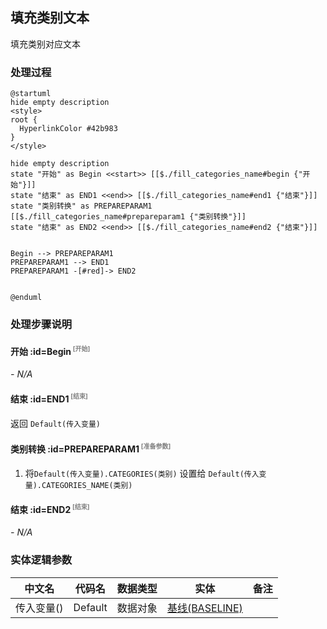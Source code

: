 ## 填充类别文本 <!-- {docsify-ignore-all} -->

   填充类别对应文本

### 处理过程

```plantuml
@startuml
hide empty description
<style>
root {
  HyperlinkColor #42b983
}
</style>

hide empty description
state "开始" as Begin <<start>> [[$./fill_categories_name#begin {"开始"}]]
state "结束" as END1 <<end>> [[$./fill_categories_name#end1 {"结束"}]]
state "类别转换" as PREPAREPARAM1  [[$./fill_categories_name#prepareparam1 {"类别转换"}]]
state "结束" as END2 <<end>> [[$./fill_categories_name#end2 {"结束"}]]


Begin --> PREPAREPARAM1
PREPAREPARAM1 --> END1
PREPAREPARAM1 -[#red]-> END2


@enduml
```


### 处理步骤说明

#### 开始 :id=Begin<sup class="footnote-symbol"> <font color=gray size=1>[开始]</font></sup>



*- N/A*
#### 结束 :id=END1<sup class="footnote-symbol"> <font color=gray size=1>[结束]</font></sup>



返回 `Default(传入变量)`

#### 类别转换 :id=PREPAREPARAM1<sup class="footnote-symbol"> <font color=gray size=1>[准备参数]</font></sup>



1. 将`Default(传入变量).CATEGORIES(类别)` 设置给  `Default(传入变量).CATEGORIES_NAME(类别)`

#### 结束 :id=END2<sup class="footnote-symbol"> <font color=gray size=1>[结束]</font></sup>



*- N/A*



### 实体逻辑参数

|    中文名   |    代码名    |  数据类型    |  实体   |备注 |
| --------| --------| -------- | -------- | --------   |
|传入变量(<i class="fa fa-check"/></i>)|Default|数据对象|[基线(BASELINE)](module/Base/baseline.md)||
